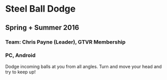 # Steel Ball Dodge

## Spring + Summer 2016

### Team: Chris Payne (Leader), GTVR Membership

### PC, Android

Dodge incoming  balls at you from all angles.
Turn and move your head and try to keep up!
